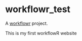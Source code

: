 # workflowr_test

A [workflowr][] project.

[workflowr]: https://github.com/workflowr/workflowr

This is my first workflowR website
